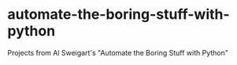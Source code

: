 # automate-the-boring-stuff-with-python
Projects from Al Sweigart's "Automate the Boring Stuff with Python"
